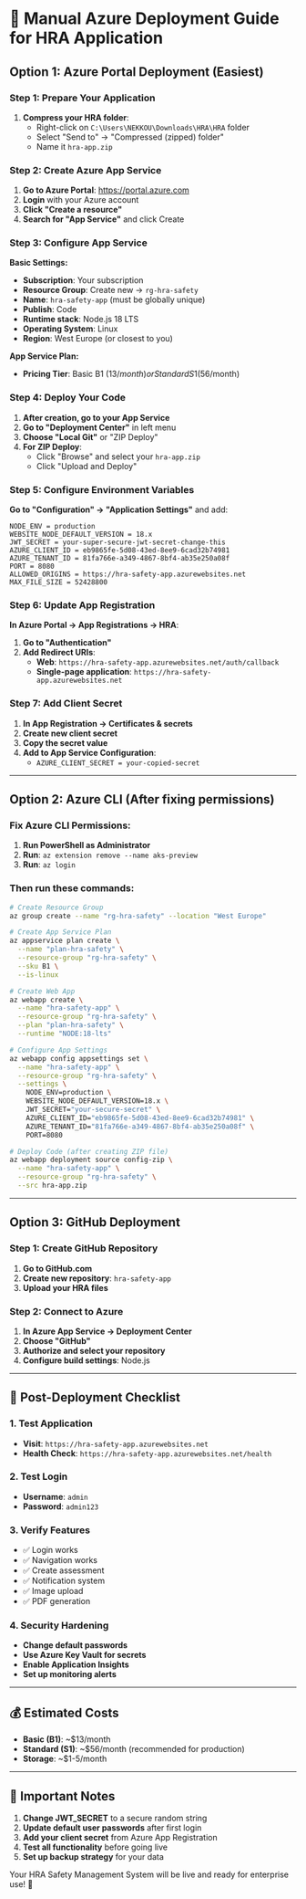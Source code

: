 # 🚀 Manual Azure Deployment Guide for HRA Application

## Option 1: Azure Portal Deployment (Easiest)

### Step 1: Prepare Your Application
1. **Compress your HRA folder**:
   - Right-click on `C:\Users\NEKKOU\Downloads\HRA\HRA` folder
   - Select "Send to" → "Compressed (zipped) folder" 
   - Name it `hra-app.zip`

### Step 2: Create Azure App Service
1. **Go to Azure Portal**: https://portal.azure.com
2. **Login** with your Azure account
3. **Click "Create a resource"**
4. **Search for "App Service"** and click Create

### Step 3: Configure App Service
**Basic Settings:**
- **Subscription**: Your subscription
- **Resource Group**: Create new → `rg-hra-safety`
- **Name**: `hra-safety-app` (must be globally unique)
- **Publish**: Code
- **Runtime stack**: Node.js 18 LTS
- **Operating System**: Linux
- **Region**: West Europe (or closest to you)

**App Service Plan:**
- **Pricing Tier**: Basic B1 ($13/month) or Standard S1 ($56/month)

### Step 4: Deploy Your Code
1. **After creation, go to your App Service**
2. **Go to "Deployment Center"** in left menu
3. **Choose "Local Git"** or "ZIP Deploy"
4. **For ZIP Deploy**:
   - Click "Browse" and select your `hra-app.zip`
   - Click "Upload and Deploy"

### Step 5: Configure Environment Variables
**Go to "Configuration" → "Application Settings"** and add:

```
NODE_ENV = production
WEBSITE_NODE_DEFAULT_VERSION = 18.x
JWT_SECRET = your-super-secure-jwt-secret-change-this
AZURE_CLIENT_ID = eb9865fe-5d08-43ed-8ee9-6cad32b74981
AZURE_TENANT_ID = 81fa766e-a349-4867-8bf4-ab35e250a08f
PORT = 8080
ALLOWED_ORIGINS = https://hra-safety-app.azurewebsites.net
MAX_FILE_SIZE = 52428800
```

### Step 6: Update App Registration
**In Azure Portal → App Registrations → HRA**:
1. **Go to "Authentication"**
2. **Add Redirect URIs**:
   - **Web**: `https://hra-safety-app.azurewebsites.net/auth/callback`
   - **Single-page application**: `https://hra-safety-app.azurewebsites.net`

### Step 7: Add Client Secret
1. **In App Registration → Certificates & secrets**
2. **Create new client secret**
3. **Copy the secret value**
4. **Add to App Service Configuration**:
   - `AZURE_CLIENT_SECRET = your-copied-secret`

---

## Option 2: Azure CLI (After fixing permissions)

### Fix Azure CLI Permissions:
1. **Run PowerShell as Administrator**
2. **Run**: `az extension remove --name aks-preview`
3. **Run**: `az login`

### Then run these commands:
```bash
# Create Resource Group
az group create --name "rg-hra-safety" --location "West Europe"

# Create App Service Plan
az appservice plan create \
  --name "plan-hra-safety" \
  --resource-group "rg-hra-safety" \
  --sku B1 \
  --is-linux

# Create Web App
az webapp create \
  --name "hra-safety-app" \
  --resource-group "rg-hra-safety" \
  --plan "plan-hra-safety" \
  --runtime "NODE:18-lts"

# Configure App Settings
az webapp config appsettings set \
  --name "hra-safety-app" \
  --resource-group "rg-hra-safety" \
  --settings \
    NODE_ENV=production \
    WEBSITE_NODE_DEFAULT_VERSION=18.x \
    JWT_SECRET="your-secure-secret" \
    AZURE_CLIENT_ID="eb9865fe-5d08-43ed-8ee9-6cad32b74981" \
    AZURE_TENANT_ID="81fa766e-a349-4867-8bf4-ab35e250a08f" \
    PORT=8080

# Deploy Code (after creating ZIP file)
az webapp deployment source config-zip \
  --name "hra-safety-app" \
  --resource-group "rg-hra-safety" \
  --src hra-app.zip
```

---

## Option 3: GitHub Deployment

### Step 1: Create GitHub Repository
1. **Go to GitHub.com**
2. **Create new repository**: `hra-safety-app`
3. **Upload your HRA files**

### Step 2: Connect to Azure
1. **In Azure App Service → Deployment Center**
2. **Choose "GitHub"**
3. **Authorize and select your repository**
4. **Configure build settings**: Node.js

---

## 🔧 **Post-Deployment Checklist**

### 1. Test Application
- **Visit**: `https://hra-safety-app.azurewebsites.net`
- **Health Check**: `https://hra-safety-app.azurewebsites.net/health`

### 2. Test Login
- **Username**: `admin`
- **Password**: `admin123`

### 3. Verify Features
- ✅ Login works
- ✅ Navigation works
- ✅ Create assessment
- ✅ Notification system
- ✅ Image upload
- ✅ PDF generation

### 4. Security Hardening
- **Change default passwords**
- **Use Azure Key Vault for secrets**
- **Enable Application Insights**
- **Set up monitoring alerts**

---

## 💰 **Estimated Costs**

- **Basic (B1)**: ~$13/month
- **Standard (S1)**: ~$56/month (recommended for production)
- **Storage**: ~$1-5/month

---

## 🚨 **Important Notes**

1. **Change JWT_SECRET** to a secure random string
2. **Update default user passwords** after first login
3. **Add your client secret** from Azure App Registration
4. **Test all functionality** before going live
5. **Set up backup strategy** for your data

Your HRA Safety Management System will be live and ready for enterprise use! 🎉